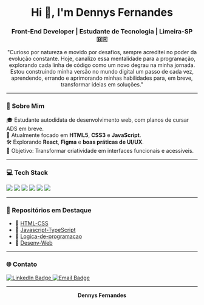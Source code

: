 <h1 align="center">Hi 👋, I'm Dennys Fernandes</h1>
<h3 align="center">Front-End Developer | Estudante de Tecnologia | Limeira-SP 🇧🇷</h3>

<p align="center">
  "Curioso por natureza e movido por desafios, sempre acreditei no poder da evolução constante. Hoje, canalizo essa mentalidade para a programação, explorando cada linha de código como um novo degrau na minha jornada. Estou construindo minha versão no mundo digital um passo de cada vez, aprendendo, errando e aprimorando minhas habilidades para, em breve, transformar ideias em soluções."
</p>

---

### 🧠 Sobre Mim

🎓 Estudante autodidata de desenvolvimento web, com planos de cursar ADS em breve.  
🌱 Atualmente focado em **HTML5**, **CSS3** e **JavaScript**.  
🛠️ Explorando **React**, **Figma** e **boas práticas de UI/UX**.  
🎯 Objetivo: Transformar criatividade em interfaces funcionais e acessíveis.  

---

### 💻 Tech Stack

<p align="left">
  <img src="https://img.shields.io/badge/HTML5-E34F26?style=for-the-badge&logo=html5&logoColor=white"/>
  <img src="https://img.shields.io/badge/CSS3-1572B6?style=for-the-badge&logo=css3&logoColor=white"/>
  <img src="https://img.shields.io/badge/JavaScript-F7DF1E?style=for-the-badge&logo=javascript&logoColor=black"/>
  <img src="https://img.shields.io/badge/React-20232A?style=for-the-badge&logo=react&logoColor=61DAFB"/>
  <img src="https://img.shields.io/badge/Figma-0AC97F?style=for-the-badge&logo=figma&logoColor=white"/>
  <img src="https://img.shields.io/badge/GitHub-181717?style=for-the-badge&logo=github&logoColor=white"/>
</p>

---

### 📂 Repositórios em Destaque

- 📌 [HTML-CSS](https://github.com/fernandesdennys/HTML-CSS)
- 📌 [Javascript-TypeScript](https://github.com/fernandesdennys/Javascript-TypeScript)
- 📌 [Logica-de-programacao](https://github.com/fernandesdennys/Logica-de-programacao)
- 📌 [Desenv-Web](https://github.com/fernandesdennys/Desenv-Web)

---

### 🌐 Contato

<div align="left">
  <a href="https://www.linkedin.com/in/dennysfernandes/" target="_blank">
    <img src="https://img.shields.io/badge/-LinkedIn-0A66C2?style=for-the-badge&logo=linkedin&logoColor=white" alt="LinkedIn Badge">
  </a>
  <a href="mailto:dennys.projetos@outlook.com" target="_blank">
    <img src="https://img.shields.io/badge/-Email-D14836?style=for-the-badge&logo=gmail&logoColor=white" alt="Email Badge">
  </a>
</div>

---

<p align="center"><strong>Dennys Fernandes</strong></p>
